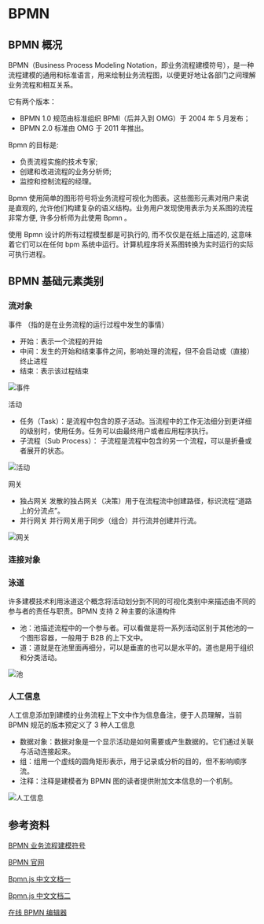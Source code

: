 # BPMN

## BPMN 概况

BPMN（Business Process Modeling Notation，即业务流程建模符号），是一种流程建模的通用和标准语言，用来绘制业务流程图，以便更好地让各部门之间理解业务流程和相互关系。

它有两个版本：

- BPMN 1.0 规范由标准组织 BPMI（后并入到 OMG）于 2004 年 5 月发布；
- BPMN 2.0 标准由 OMG 于 2011 年推出。

Bpmn 的目标是:

- 负责流程实施的技术专家;
- 创建和改进流程的业务分析师;
- 监控和控制流程的经理。

Bpmn 使用简单的图形符号将业务流程可视化为图表。这些图形元素对用户来说是直观的, 允许他们构建复杂的语义结构。业务用户发现使用表示为关系图的流程非常方便, 许多分析师为此使用 Bpmn 。

使用 Bpmn 设计的所有过程模型都是可执行的, 而不仅仅是在纸上描述的, 这意味着它们可以在任何 bpm 系统中运行。计算机程序将关系图转换为实时运行的实际可执行进程。

## BPMN 基础元素类别

### 流对象

事件 （指的是在业务流程的运行过程中发生的事情）

- 开始：表示一个流程的开始
- 中间：发生的开始和结束事件之间，影响处理的流程，但不会启动或（直接）终止进程
- 结束：表示该过程结束

![事件](https://i.bmp.ovh/imgs/2021/11/08748f12f7762ccd.png)

活动

- 任务（Task）：是流程中包含的原子活动。当流程中的工作无法细分到更详细的级别时，使用任务。任务可以由最终用户或者应用程序执行。
- 子流程（Sub Process）： 子流程是流程中包含的另一个流程，可以是折叠或者展开的状态。

![活动](https://i.bmp.ovh/imgs/2021/11/b873c242b6f7a4c4.png)

网关

- 独占网关 发散的独占网关（决策）用于在流程流中创建路径，标识流程“道路上的分流点”。
- 并行网关 并行网关用于同步（组合）并行流并创建并行流。

![网关](https://i.bmp.ovh/imgs/2021/11/b9db95949148787e.png)

### 连接对象

### 泳道

许多建模技术利用泳道这个概念将活动划分到不同的可视化类别中来描述由不同的参与者的责任与职责。BPMN 支持 2 种主要的泳道构件

- 池：池描述流程中的一个参与者。可以看做是将一系列活动区别于其他池的一个图形容器，一般用于 B2B 的上下文中。
- 道：道就是在池里面再细分，可以是垂直的也可以是水平的。道也是用于组织和分类活动。

![池](https://i.bmp.ovh/imgs/2021/11/b44561973b6500ca.png)

### 人工信息

人工信息添加到建模的业务流程上下文中作为信息备注，便于人员理解，当前 BPMN 规范的版本预定义了 3 种人工信息

- 数据对象：数据对象是一个显示活动是如何需要或产生数据的。它们通过关联与活动连接起来。
- 组：组用一个虚线的圆角矩形表示，用于记录或分析的目的，但不影响顺序流。
- 注释：注释是建模者为 BPMN 图的读者提供附加文本信息的一个机制。

![人工信息](https://i.bmp.ovh/imgs/2021/11/7c402b43c02bf5d6.png)

## 参考资料

[BPMN 业务流程建模符号](https://www.zhihu.com/search?type=content&q=bpmn)

[BPMN 官网](https://www.bpmn.org/)

[Bpmn.js 中文文档一](https://juejin.cn/post/6900793894263488519)

[Bpmn.js 中文文档二](https://juejin.cn/post/6925304166638174216)

[在线 BPMN 编辑器](https://miyuesc.gitee.io/process-designer/)
